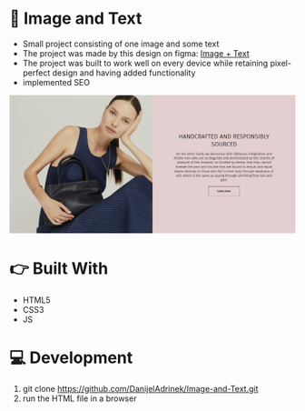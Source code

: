 # 📱 Image and Text
* Small project consisting of one image and some text
* The project was made by this design on figma: [Image + Text](https://www.figma.com/file/5JTNUasYOPVaGL57ahb2H3/Untitled?node-id=0%3A1)
* The project was built to work well on every device while retaining pixel-perfect design and having added functionality
* implemented SEO

![Project Image](./assets/image/../images/project-showcase.png)

# 👉 Built With
* HTML5
* CSS3
* JS

# 💻 Development
1. git clone https://github.com/DanijelAdrinek/Image-and-Text.git
2. run the HTML file in a browser